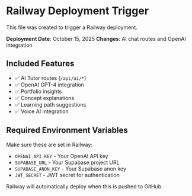 # Railway Deployment Trigger

This file was created to trigger a Railway deployment.

**Deployment Date**: October 15, 2025
**Changes**: AI chat routes and OpenAI integration

## Included Features
- ✅ AI Tutor routes (`/api/ai/*`)
- ✅ OpenAI GPT-4 integration
- ✅ Portfolio insights
- ✅ Concept explanations
- ✅ Learning path suggestions
- ✅ Voice AI integration

## Required Environment Variables
Make sure these are set in Railway:
- `OPENAI_API_KEY` - Your OpenAI API key
- `SUPABASE_URL` - Your Supabase project URL
- `SUPABASE_ANON_KEY` - Your Supabase anon key
- `JWT_SECRET` - JWT secret for authentication

Railway will automatically deploy when this is pushed to GitHub.


